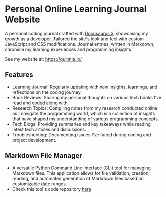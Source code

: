 # Personal Online Learning Journal Website

A personal coding journal crafted with [Docusaurus 3](https://docusaurus.io/), showcasing my growth as a developer. Tailored the site's look and feel with custom JavaScript and CSS modifications. Journal entries, written in Markdown, chronicle my learning experiences and programming insights.

See my website at: https://quinnle.io/

## Features

- Learning Journal: Regularly updating with new insights, learnings, and reflections on the coding journey.
- Book Reviews: Sharing my personal thoughts on various tech books I've read and coded along with.
- Research Topics: Compiling notes from my research conducted online as I navigate the programming world, which is a collection of insights that have shaped my understanding of various programming concepts.
- Tech Blogs: Providing summaries and key takeaways while reading latest tech articles and discussions.
- Troubleshooting: Documenting issues I've faced during coding and project development.

## Markdown File Manager
- A versatile Python Command Line Interface (CLI) tool for managing Markdown files. This application allows for file validation, creation, reading, and automated generation of Markdown files based on customizable date ranges.
- Check this tool's code repository [here](https://github.com/quynhnle135/markdown-file-manager)



